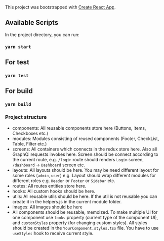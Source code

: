This project was bootstrapped with [Create React App](https://github.com/facebook/create-react-app).

## Available Scripts

In the project directory, you can run:

### `yarn start`

## For test 
### `yarn test`

## For build
### `yarn build`

### Project structure
- components: All reusable components store here (Buttons, Items, Checkboxes etc.)
- modules: Modules consisting of reused components (Footer, CheckList, Table, Filter etc.)
- screens: All containers which connects in the redux store here. Also all GraphQl requests invokes here. Screen should be connect according to the current route, e.g. `/login` route should renders `Login` screen, `/dashboard` -> `Dashboard` screen etc.
- layouts: All layouts should be here. You may be need different layout for some roles (`admin`, `user`) e.g. Layout should wrap different modules for different roles e.g. `Header` or `Footer` or `Sidebar` etc.
- routes: All routes entities store here.
- hooks: All custom hooks should be here.
- utils: All reusable utils should be here. If the util is not reusable you can create it in the helpers.js in the current module folder.
- images: All images should be here
- All components should be reusable, memoized. To make multiple UI for one component use `looks` property (current type of the component UI), and `customStyles` property (for changing custom styles). All styles should be created in the `YourComponent.styles.tsx` file. You have to use `useStyles` hook to receive current style.

